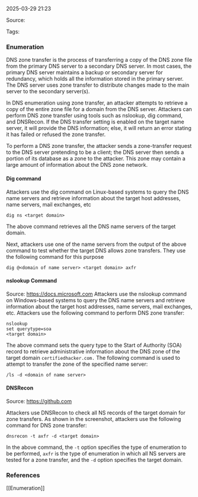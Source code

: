 
2025-03-29 21:23

Source: 

Tags: 

### Enumeration
 
DNS zone transfer is the process of transferring a copy of the DNS zone file from the primary DNS server to a secondary DNS server. In most cases, the primary DNS server maintains a backup or secondary server for redundancy, which holds all the information stored in the primary server. The DNS server uses zone transfer to distribute changes made to the main server to the secondary server(s). 

In DNS enumeration using zone transfer, an attacker attempts to retrieve a copy of the entire zone file for a domain from the DNS server. Attackers can perform DNS zone transfer using tools such as nslookup, dig command, and DNSRecon. If the DNS transfer setting is enabled on the target name server, it will provide the DNS information; else, it will return an error stating it has failed or refused the zone transfer. 

To perform a DNS zone transfer, the attacker sends a zone-transfer request to the DNS server pretending to be a client; the DNS server then sends a portion of its database as a zone to the attacker. This zone may contain a large amount of information about the DNS zone network.
#### Dig command 

Attackers use the dig command on Linux-based systems to query the DNS name servers and retrieve information about the target host addresses, name servers, mail exchanges, etc

```
dig ns <target domain> 
```
The above command retrieves all the DNS name servers of the target domain.

Next, attackers use one of the name servers from the output of the above command to test whether the target DNS allows zone transfers. They use the following command for this purpose
```
dig @<domain of name server> <target domain> axfr 
```

#### nslookup Command 

Source: https://docs.microsoft.com 
Attackers use the nslookup command on Windows-based systems to query the DNS name servers and retrieve information about the target host addresses, name servers, mail exchanges, etc.
Attackers use the following command to perform DNS zone transfer:

```
nslookup 
set querytype=soa 
<target domain> 
```

The above command sets the query type to the Start of Authority (SOA) record to retrieve administrative information about the DNS zone of the target domain `certifiedhacker.com.` The following command is used to attempt to transfer the zone of the specified name server: 

```
/ls -d <domain of name server> 
```

#### DNSRecon 
Source: https://github.com 

Attackers use DNSRecon to check all NS records of the target domain for zone transfers. As shown in the screenshot, attackers use the following command for DNS zone transfer: 

```
dnsrecon -t axfr -d <target domain> 
```
In the above command, the `-t` option specifies the type of enumeration to be performed, `axfr` is the type of enumeration in which all NS servers are tested for a zone transfer, and the `-d` option specifies the target domain. 

### References
[[Enumeration]]